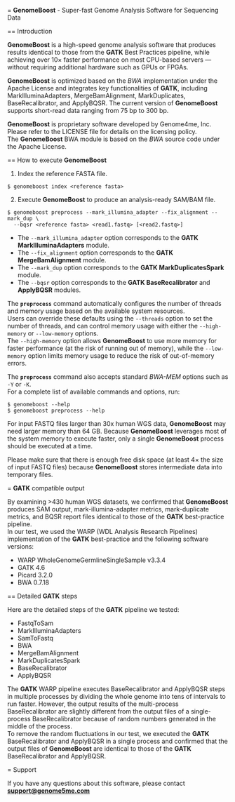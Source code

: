 = **GenomeBoost** - Super-fast Genome Analysis Software for Sequencing Data

== Introduction

**GenomeBoost** is a high-speed genome analysis software that produces results identical 
to those from the **GATK** Best Practices pipeline, while achieving over 10× faster 
performance on most CPU-based servers — without requiring additional hardware such as GPUs or FPGAs.

**GenomeBoost** is optimized based on the *BWA* implementation under the Apache License 
and integrates key functionalities of **GATK**, including MarkIlluminaAdapters, 
MergeBamAlignment, MarkDuplicates, BaseRecalibrator, and ApplyBQSR. 
The current version of **GenomeBoost** supports short-read data ranging from 75 bp to 300 bp.

**GenomeBoost** is proprietary software developed by Genome4me, Inc.  
Please refer to the LICENSE file for details on the licensing policy.  
The **GenomeBoost** BWA module is based on the *BWA* source code under the Apache License.

== How to execute **GenomeBoost**

1. Index the reference FASTA file.
```
$ genomeboost index <reference fasta>
```

2. Execute **GenomeBoost** to produce an analysis-ready SAM/BAM file.
```
$ genomeboost preprocess --mark_illumina_adapter --fix_alignment --mark_dup \
  --bqsr <reference fasta> <read1.fastq> [<read2.fastq>]
```

- The `--mark_illumina_adapter` option corresponds to the **GATK MarkIlluminaAdapters** module.  
- The `--fix_alignment` option corresponds to the **GATK MergeBamAlignment** module.  
- The `--mark_dup` option corresponds to the **GATK MarkDuplicatesSpark** module.  
- The `--bqsr` option corresponds to the **GATK BaseRecalibrator** and **ApplyBQSR** modules.  

The **`preprocess`** command automatically configures the number of threads and 
memory usage based on the available system resources.  
Users can override these defaults using the `--threads` option to set the number of threads, 
and can control memory usage with either the `--high-memory` or `--low-memory` options.  
The `--high-memory` option allows **GenomeBoost** to use more memory for faster performance 
(at the risk of running out of memory), while the `--low-memory` option limits memory usage 
to reduce the risk of out-of-memory errors.

The **`preprocess`** command also accepts standard *BWA-MEM* options such as `-Y` or `-K`.  
For a complete list of available commands and options, run:
```
$ genomeboost --help
$ genomeboost preprocess --help
```

For input FASTQ files larger than 30x human WGS data, **GenomeBoost** may need
larger memory than 64 GB. Because **GenomeBoost** leverages most of the system
memory to execute faster, only a single **GenomeBoost** process should be executed
at a time.

Please make sure that there is enough free disk space (at least 4× the size of input
FASTQ files) because **GenomeBoost** stores intermediate data into temporary files.

= **GATK** compatible output

By examining >430 human WGS datasets, we confirmed that **GenomeBoost** produces
SAM output, mark-illumina-adapter metrics, mark-duplicate metrics, and
BQSR report files identical to those of the **GATK** best-practice pipeline.  
In our test, we used the WARP (WDL Analysis Research Pipelines) implementation
of the **GATK** best-practice and the following software versions:
- WARP WholeGenomeGermlineSingleSample v3.3.4
- GATK 4.6
- Picard 3.2.0
- BWA 0.7.18

== Detailed **GATK** steps

Here are the detailed steps of the **GATK** pipeline we tested:
- FastqToSam
- MarkIlluminaAdapters
- SamToFastq
- BWA
- MergeBamAlignment
- MarkDuplicatesSpark
- BaseRecalibrator
- ApplyBQSR

The **GATK** WARP pipeline executes BaseRecalibrator and ApplyBQSR steps in multiple
processes by dividing the whole genome into tens of intervals to run faster.
However, the output results of the multi-process BaseRecalibrator are
slightly different from the output files of a single-process BaseRecalibrator
because of random numbers generated in the middle of the process.  
To remove the random fluctuations in our test, we executed the **GATK** BaseRecalibrator and
ApplyBQSR in a single process and confirmed that the output files of **GenomeBoost**
are identical to those of the **GATK** BaseRecalibrator and ApplyBQSR.

= Support

If you have any questions about this software, please contact **support@genome5me.com**
